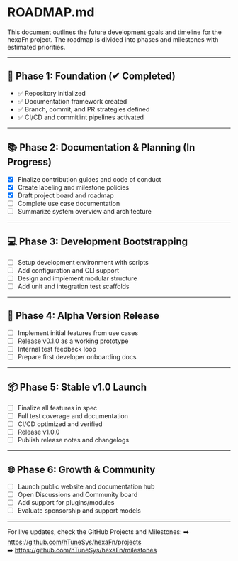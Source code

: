 <!--
SPDX-FileCopyrightText: 2025 Hüsamettin Arabacı
SPDX-License-Identifier: MIT
-->

# ROADMAP.md

This document outlines the future development goals and timeline for the hexaFn project. The roadmap is divided into phases and milestones with estimated priorities.

---

## 🧱 Phase 1: Foundation (✔ Completed)

- ✅ Repository initialized
- ✅ Documentation framework created
- ✅ Branch, commit, and PR strategies defined
- ✅ CI/CD and commitlint pipelines activated

---

## 📚 Phase 2: Documentation & Planning (In Progress)

- [x] Finalize contribution guides and code of conduct
- [x] Create labeling and milestone policies
- [x] Draft project board and roadmap
- [ ] Complete use case documentation
- [ ] Summarize system overview and architecture

---

## 💻 Phase 3: Development Bootstrapping

- [ ] Setup development environment with scripts
- [ ] Add configuration and CLI support
- [ ] Design and implement modular structure
- [ ] Add unit and integration test scaffolds

---

## 🚀 Phase 4: Alpha Version Release

- [ ] Implement initial features from use cases
- [ ] Release v0.1.0 as a working prototype
- [ ] Internal test feedback loop
- [ ] Prepare first developer onboarding docs

---

## 📦 Phase 5: Stable v1.0 Launch

- [ ] Finalize all features in spec
- [ ] Full test coverage and documentation
- [ ] CI/CD optimized and verified
- [ ] Release v1.0.0
- [ ] Publish release notes and changelogs

---

## 🌐 Phase 6: Growth & Community

- [ ] Launch public website and documentation hub
- [ ] Open Discussions and Community board
- [ ] Add support for plugins/modules
- [ ] Evaluate sponsorship and support models

---

For live updates, check the GitHub Projects and Milestones:
➡️ https://github.com/hTuneSys/hexaFn/projects  
➡️ https://github.com/hTuneSys/hexaFn/milestones